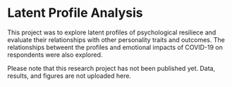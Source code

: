 # Latent Profile Analysis

This project was to explore latent profiles of psychological resiliece and evaluate their relationships with other personality traits and outcomes. The relationships betweent the profiles and emotional impacts of COVID-19 on respondents were also explored.







Please note that this research project has not been published yet. Data, results, and figures are not uploaded here.
